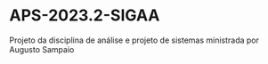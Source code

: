 # APS-2023.2-SIGAA
Projeto da disciplina de análise e projeto de sistemas ministrada por Augusto Sampaio

